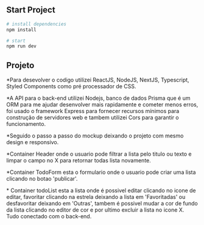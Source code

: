 ## Start Project

```Bash
# install dependencies
npm install

# start
npm run dev
```

## Projeto

\*Para desevolver o codigo utilizei ReactJS, NodeJS, NextJS, Typescript, Styled Components como pré processador de CSS.

\*A API para o back-end utilizei Nodejs, banco de dados Prisma que é um ORM para me ajudar desenvolver mais rapidamente e cometer menos erros, foi usado o framework Express para fornecer recursos mínimos para construção de servidores web e tambem utilizei Cors para garantir o funcionamento.

\*Seguido o passo a passo do mockup deixando o projeto com mesmo design e responsivo.

\*Container Header onde o usuario pode filtrar a lista pelo titulo ou texto e limpar o campo no X para retornar todas lista novamente.

\*Container TodoForm esta o formulario onde o usuario pode criar uma lista clicando no botao 'publicar'.

\* Container todoList esta a lista onde é possivel editar clicando no icone de editar, favoritar clicando na estrela deixando a lista em 'Favoritadas' ou desfavoritar deixando em 'Outras', tambem é possivel mudar a cor de fundo da lista clicando no editor de cor e por ultimo excluir a lista no icone X. Tudo conectado com o back-end.
